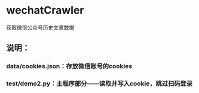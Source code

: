 # wechatCrawler
获取微信公众号历史文章数据
## 说明：
### data/cookies.json：存放微信账号的cookies
### test/demo2.py：主程序部分——读取并写入cookie，跳过扫码登录
